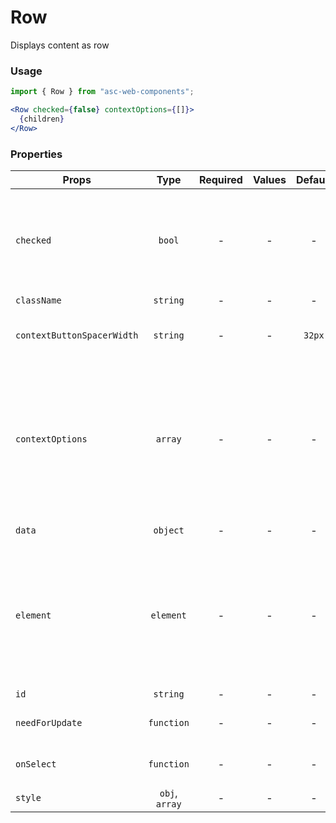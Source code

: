 # Row

Displays content as row

### Usage

```js
import { Row } from "asc-web-components";
```

```jsx
<Row checked={false} contextOptions={[]}>
  {children}
</Row>
```

### Properties

| Props                      |      Type      | Required | Values | Default | Description                                                                                                                                                                                                                                                   |
| -------------------------- | :------------: | :------: | :----: | :-----: | ------------------------------------------------------------------------------------------------------------------------------------------------------------------------------------------------------------------------------------------------------------- |
| `checked`                  |     `bool`     |    -     |   -    |    -    | Required to host the Checkbox component. Its location is fixed and it is always the first. If there is no value, the occupied space is distributed among the other child elements.                                                                            |
| `className`                |    `string`    |    -     |   -    |    -    | Accepts class                                                                                                                                                                                                                                                 |
| `contextButtonSpacerWidth` |    `string`    |    -     |   -    | `32px`  | Required for the width task of the ContextMenuButton component.                                                                                                                                                                                               |
| `contextOptions`           |    `array`     |    -     |   -    |    -    | Required to host the ContextMenuButton component. It is always located near the right border of the container, regardless of the contents of the child elements. If there is no value, the occupied space is distributed among the other child elements.      |
| `data`                     |    `object`    |    -     |   -    |    -    | Current row item information.                                                                                                                                                                                                                                 |
| `element`                  |   `element`    |    -     |   -    |    -    | Required to host some component. It has a fixed order of location, if the Checkbox component is specified, then it follows, otherwise it occupies the first position. If there is no value, the occupied space is distributed among the other child elements. |
| `id`                       |    `string`    |    -     |   -    |    -    | Accepts id                                                                                                                                                                                                                                                    |
| `needForUpdate`            |   `function`   |    -     |   -    |    -    | Custom shouldComponentUpdate function                                                                                                                                                                                                                         |
| `onSelect`                 |   `function`   |    -     |   -    |    -    | Event when selecting row element. Returns data value.                                                                                                                                                                                                         |
| `style`                    | `obj`, `array` |    -     |   -    |    -    | Accepts css style                                                                                                                                                                                                                                             |
